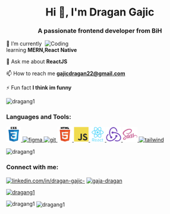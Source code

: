 
<h1 align="center">Hi 👋, I'm Dragan Gajic</h1>
<h3 align="center">A passionate frontend developer from BiH</h3>
<img align="right" alt="Coding" width="400" src="https://cdn.dribbble.com/users/1162077/screenshots/3848914/programmer.gif"








🌱 I’m currently learning **MERN,React Native**

💬 Ask me about **ReactJS**

📫 How to reach me **gajicdragan22@gmail.com**

⚡ Fun fact **I think im funny**
<p align="left"> <img src="https://komarev.com/ghpvc/?username=dragang1&label=Profile%20views&color=0e75b6&style=flat" alt="dragang1" /> </p>
<h3 align="left">Languages and Tools:</h3>
<p align="left"> <a href="https://www.w3schools.com/css/" target="_blank" rel="noreferrer"> <img src="https://raw.githubusercontent.com/devicons/devicon/master/icons/css3/css3-original-wordmark.svg" alt="css3" width="40" height="40"/> </a> <a href="https://www.figma.com/" target="_blank" rel="noreferrer"> <img src="https://www.vectorlogo.zone/logos/figma/figma-icon.svg" alt="figma" width="40" height="40"/> </a> <a href="https://git-scm.com/" target="_blank" rel="noreferrer"> <img src="https://www.vectorlogo.zone/logos/git-scm/git-scm-icon.svg" alt="git" width="40" height="40"/> </a> <a href="https://www.w3.org/html/" target="_blank" rel="noreferrer"> <img src="https://raw.githubusercontent.com/devicons/devicon/master/icons/html5/html5-original-wordmark.svg" alt="html5" width="40" height="40"/> </a> <a href="https://developer.mozilla.org/en-US/docs/Web/JavaScript" target="_blank" rel="noreferrer"> <img src="https://raw.githubusercontent.com/devicons/devicon/master/icons/javascript/javascript-original.svg" alt="javascript" width="40" height="40"/> </a> <a href="https://reactjs.org/" target="_blank" rel="noreferrer"> <img src="https://raw.githubusercontent.com/devicons/devicon/master/icons/react/react-original-wordmark.svg" alt="react" width="40" height="40"/> </a> <a href="https://redux.js.org" target="_blank" rel="noreferrer"> <img src="https://raw.githubusercontent.com/devicons/devicon/master/icons/redux/redux-original.svg" alt="redux" width="40" height="40"/> </a> <a href="https://sass-lang.com" target="_blank" rel="noreferrer"> <img src="https://raw.githubusercontent.com/devicons/devicon/master/icons/sass/sass-original.svg" alt="sass" width="40" height="40"/> </a> <a href="https://tailwindcss.com/" target="_blank" rel="noreferrer"> <img src="https://www.vectorlogo.zone/logos/tailwindcss/tailwindcss-icon.svg" alt="tailwind" width="40" height="40"/> </a> </p>




<p><img align="center" src="https://github-readme-streak-stats.herokuapp.com/?user=dragang1&" alt="dragang1" /></p>




<h3 align="left">Connect with me:</h3>
<p align="left">
<a href="https://linkedin.com/in/linkedin.com/in/dragan-gajic-" target="blank"><img align="center" src="https://raw.githubusercontent.com/rahuldkjain/github-profile-readme-generator/master/src/images/icons/Social/linked-in-alt.svg" alt="linkedin.com/in/dragan-gajic-" height="30" width="40" /></a>
<a href="https://instagram.com/gaja-dragan" target="blank"><img align="center" src="https://raw.githubusercontent.com/rahuldkjain/github-profile-readme-generator/master/src/images/icons/Social/instagram.svg" alt="gaja-dragan" height="30" width="40" /></a>
</p>

<p align="left"> <a href="https://github.com/ryo-ma/github-profile-trophy"><img src="https://github-profile-trophy.vercel.app/?username=dragang1" alt="dragang1" /></a> </p>
<p><img align="left" src="https://github-readme-stats.vercel.app/api/top-langs?username=dragang1&show_icons=true&locale=en&layout=compact" alt="dragang1" /></p>

<p>&nbsp;<img align="center" src="https://github-readme-stats.vercel.app/api?username=dragang1&show_icons=true&locale=en" alt="dragang1" /></p>


